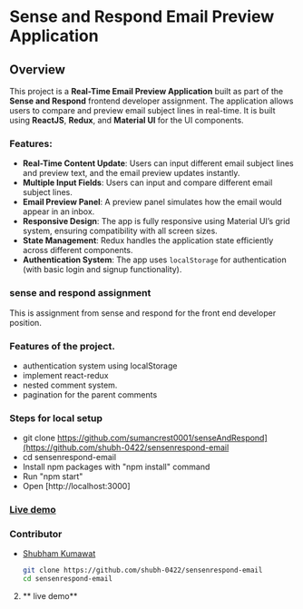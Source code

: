 # Sense and Respond Email Preview Application

## Overview

This project is a **Real-Time Email Preview Application** built as part of the **Sense and Respond** frontend developer assignment. The application allows users to compare and preview email subject lines in real-time. It is built using **ReactJS**, **Redux**, and **Material UI** for the UI components.

### Features:

- **Real-Time Content Update**: Users can input different email subject lines and preview text, and the email preview updates instantly.
- **Multiple Input Fields**: Users can input and compare different email subject lines.
- **Email Preview Panel**: A preview panel simulates how the email would appear in an inbox.
- **Responsive Design**: The app is fully responsive using Material UI’s grid system, ensuring compatibility with all screen sizes.
- **State Management**: Redux handles the application state efficiently across different components.
- **Authentication System**: The app uses `localStorage` for authentication (with basic login and signup functionality).

### sense and respond assignment

This is assignment from sense and respond for the front end developer position.

### Features of the project.

- authentication system using localStorage
- implement react-redux
- nested comment system.
- pagination for the parent comments


### Steps for local setup

- git clone  https://github.com/sumancrest0001/senseAndRespond](https://github.com/shubh-0422/sensenrespond-email
- cd sensenrespond-email
- Install npm packages with "npm install" command
- Run "npm start"
- Open [http://localhost:3000]

### [Live demo](https://snr-email-preview.netlify.app/)
### Contributor

- [Shubham Kumawat]([https://github.com/sumancrest0001/](https://github.com/shubh-0422))
   ```bash
   git clone https://github.com/shubh-0422/sensenrespond-email
   cd sensenrespond-email


2. ** live demo** 

